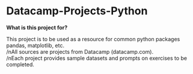 # Datacamp-Projects-Python

**What is this project for?**

This project is to be used as a resource for common python packages pandas, matplotlib, etc.  
/nAll sources are projects from Datacamp (datacamp.com).  
/nEach project provides sample datasets and prompts on exercises to be completed. 
